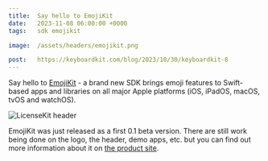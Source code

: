 ```yaml
---
title:  Say hello to EmojiKit
date:   2023-11-08 06:00:00 +0000
tags:   sdk emojikit

image:  /assets/headers/emojikit.png

post:   https://keyboardkit.com/blog/2023/10/30/keyboardkit-8
---
```


Say hello to [EmojiKit](/emojikit) - a brand new SDK brings emoji features to Swift-based apps and libraries on all major Apple platforms (iOS, iPadOS, macOS, tvOS and watchOS).

![LicenseKit header]({{page.image}})

EmojiKit was just released as a first 0.1 beta version. There are still work being done on the logo, the header, demo apps, etc. but you can find out more information about it on [the product site](/emojikit).